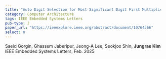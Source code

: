 ```yaml
---
title: "Auto Digit Selection for Most Significant Digit First Multiplication"
category: Computer Architecture
tags: IEEE Embedded Systems Letters
pub-type: J
paper_url: "https://ieeexplore.ieee.org/abstract/document/10764566"
select: n
---
```


Saeid Gorgin, Ghassem Jaberipur, Jeong-A Lee, Seokjoo Shin, **Jungrae Kim** <br>
IEEE Embedded Systems Letters, Feb. 2025 <br>
